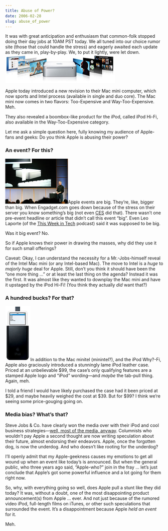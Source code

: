 ```yaml
---
title: Abuse of Power?
date: 2006-02-28
slug: abuse_of_power
---
```

<p>It was with great anticipation and enthusiasm that common-folk stopped doing their day jobs at 10AM PST today. We all tuned into our choice rumor site (those that could handle the stress) and eagerly awaited each update as they came in, play-by-play. We, to put it lightly, were let down. 
<img src="/assets/img/intel-mini.jpg" alt="The new Intel-based Mac mini" class="imgcenter" /></p>

<p>Apple today introduced a new revision to their Mac mini computer, which now sports and Intel process (available in single and duo core). The Mac mini now comes in two flavors: Too-Expensive and Way-Too-Expensive. Meh.</p>

<p>They also revealed a boombox-like product for the iPod, called iPod Hi-Fi, also available in the Way-Too-Expensive category.</p>

<p>Let me ask a simple question here, fully knowing my audience of Apple-fans and geeks: Do you think Apple is abusing their power?</p>

<h3>An event? For this?</h3>

<p><img src="/assets/img/apple-event.jpg" alt="Steve Jobs unveiling the new Intel Mac mini" class="imgright" />Apple events are big. They&#8217;re, like, bigger than big. When Engadget.com goes down because of the stress on their server you know something&#8217;s big (not even <a href="http://ces.engadget.com/">CES</a> did that). There wasn&#8217;t one pre-event headline or article that didn&#8217;t call this event &#8220;big&#8221;. Even Leo Laporte (of the <a href="http://www.thisweekintech.com/">This Week in Tech</a> podcast) said it was supposed to be big.</p>

<p>Was it big event? No.</p>

<p>So if Apple knows their power in drawing the masses, why did they use it for such small offerings?</p>

<p>Caveat: Okay, I can understand the necessity for a Mr.-Jobs-himself reveal of the Intel Mac mini (or any Intel-based Mac). The move to Intel is a <em>huge</em> to <em>majorly huge</em> deal for Apple. Still, don&#8217;t you think it should have been the &#8220;one more thing &#8230;&#8221; or at least the last thing on the agenda? Instead it was the first. It was almost like they wanted to downplay the Mac mini and have it upstaged by the iPod Hi-Fi! (You think they actually <em>did</em> want that?)</p>

<h3>A hundred bucks? For that?</h3>

<p><img src="/assets/img/ipod-case.jpg" alt="Leather iPod case" class="imgleft" />In addition to the Mac minitel (minintel?), and the iPod Why?-Fi, Apple also graciously introduced a stunningly lame iPod leather case. Priced at an unbelievable $99, the case&#8217;s only qualifying features are a stamped Apple logo and &#8220;iPod&#8221; wording&mdash;and <em>maybe</em> the tab-pull thing. Again, meh.</p>

<p>I told a friend I would have likely purchased the case had it been priced at $29, and maybe heavily weighed the cost at $39. But for $99? I think we&#8217;re seeing some price-gouging going on.</p>

<h3>Media bias? What&#8217;s that?</h3>

<p>Steve Jobs &amp; Co. have clearly won the media over with their iPod and cool business strategies&mdash;<a href="http://www.seansperte.com/entry/link_cnet_hates_apple/">well, most of the media, anyway</a>. Columnists who wouldn&#8217;t pay Apple a second thought are now writing speculation about their future, almost endorsing their endeavors. Apple, once the forgotten dog, is now the underdog. And who doesn&#8217;t like rooting for the underdog?</p>

<p>I&#8217;ll openly admit that my Apple-geekness causes my emotions to get all wound up when an event like today&#8217;s is announced. But when the general public, who three years ago said, &#8220;Apple-who?&#8221; join in the fray &#8230; let&#8217;s just conclude that Apple&#8217;s got some powerful influence and a lot going for them right now.</p>

<p>So, why, with everything going so well, does Apple pull a stunt like they did today? It was, without a doubt, one of the most disappointing product announcement(s) from Apple &#8230; ever. And not just because of the rumored video iPod, full-length films on iTunes, or other such speculations that surrounded the event. It&#8217;s a disappointment because Apple <em>held an event</em> for it.</p>

<p>Meh.</p>